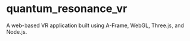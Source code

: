 # quantum_resonance_vr
A web-based VR application built using A-Frame, WebGL, Three.js, and Node.js.
